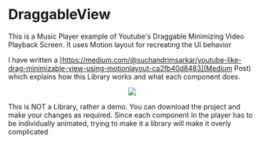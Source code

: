 # DraggableView

This is a Music Player example of Youtube's Draggable Minimizing Video Playback Screen. It uses Motion layout for recreating the UI behavior

I have written a [https://medium.com/@suchandrimsarkar/youtube-like-drag-minimizable-view-using-motionlayout-ca2fb40d8483](Medium Post) which explains how this Library works and what each component does. 

<p align="center"><img src="https://github.com/suchoX/DraggableView/blob/master/assets/gif.gif"></p>

This is NOT a Library, rather a demo. You can download the project and make your changes as required. Since each component in the player has to be individually animated, trying to make it a library will make it overly complicated



